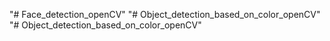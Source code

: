 "# Face_detection_openCV" 
"# Object_detection_based_on_color_openCV" 
"# Object_detection_based_on_color_openCV" 
